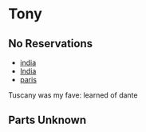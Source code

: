 # Tony
## No Reservations

- [india](https://play.max.com/video/watch/3505edb9-7067-4c2d-97b4-08750d8a1e81/ef1d0e0a-d65c-47b2-a888-6b005a63f023)
- [India](https://play.max.com/video/watch/8fb7b545-05c3-4ddc-9a2f-8703c696d859/4f2a74d6-309f-460e-9d51-c57f4de46d6c)
- [paris](https://play.max.com/video/watch/42ffbe12-1e12-4b9e-b506-29b39884d4c9/11c2c0b5-2911-459b-970e-e553df442d96)


Tuscany was my fave: learned of dante 

## Parts Unknown
